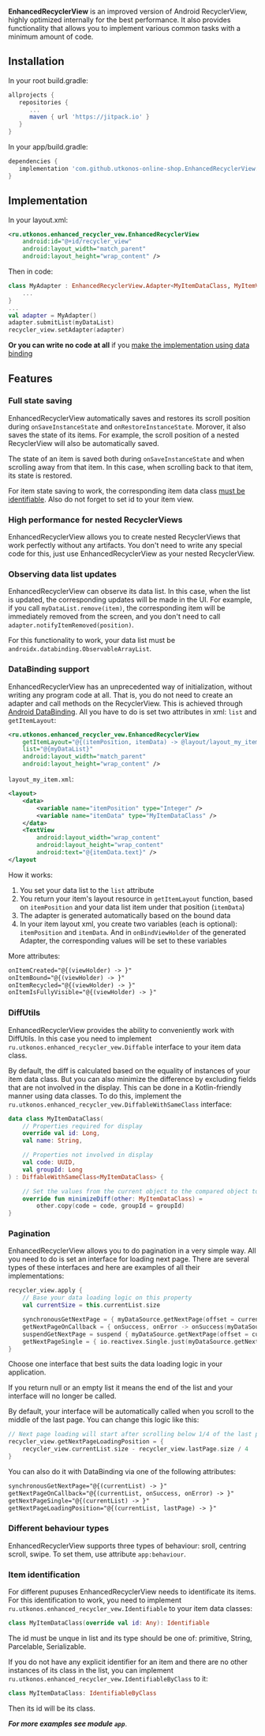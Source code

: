 **EnhancedRecyclerView** is an improved version of Android RecyclerView, highly optimized internally for the best performance.
It also provides functionality that allows you to implement various common tasks with a minimum amount of code.

## Installation

In your root build.gradle:
```gradle
allprojects {
   repositories {
      ...
      maven { url 'https://jitpack.io' }
   }
}
```
In your app/build.gradle:
```gradle
dependencies {
   implementation 'com.github.utkonos-online-shop.EnhancedRecyclerView:1.0.0'
}
```

## Implementation

In your layout.xml:
```xml
<ru.utkonos.enhanced_recycler_vew.EnhancedRecyclerView
    android:id="@+id/recycler_view"
    android:layout_width="match_parent"
    android:layout_height="wrap_content" />
```

Then in code:
```kotlin
class MyAdapter : EnhancedRecyclerView.Adapter<MyItemDataClass, MyItemViewHolder>() {
    ...
}
...
val adapter = MyAdapter()
adapter.submitList(myDataList)
recycler_view.setAdapter(adapter)
```

**Or you can write no code at all** if you [make the implementation using data binding](#databinding-support)

## Features

### Full state saving
EnhancedRecyclerView automatically saves and restores its scroll position during `onSaveInstanceState` and `onRestoreInstanceState`. Morover, it also saves the state of its items. For example, the scroll position of a nested RecyclerView will also be automatically saved.

The state of an item is saved both during `onSaveInstanceState` and when scrolling away from that item. In this case, when scrolling back to that item, its state is restored.

For item state saving to work, the corresponding item data class [must be identifiable](#item-identification). Also do not forget to set id to your item view.

### High performance for nested RecyclerViews
EnhancedRecyclerView allows you to create nested RecyclerViews that work perfectly without any artifacts. You don't need to write any special code for this, just use EnhancedRecyclerView as your nested RecyclerView.

### Observing data list updates
EnhancedRecyclerView can observe its data list. In this case, when the list is updated, the corresponding updates will be made in the UI. For example, if you call `myDataList.remove(item)`, the corresponding item will be immediately removed from the screen, and you don't need to call `adapter.notifyItemRemoved(position)`.

For this functionality to work, your data list must be `androidx.databinding.ObservableArrayList`.

### DataBinding support
EnhancedRecyclerView has an unprecedented way of initialization, without writing any program code at all. That is, you do not need to create an adapter and call methods on the RecyclerView. This is achieved through [Android DataBinding](https://developer.android.com/topic/libraries/data-binding). All you have to do is set two attributes in xml: `list` and `getItemLayout`:
```xml
<ru.utkonos.enhanced_recycler_vew.EnhancedRecyclerView
    getItemLayout="@{(itemPosition, itemData) -> @layout/layout_my_item}"
    list="@{myDataList}"
    android:layout_width="match_parent"
    android:layout_height="wrap_content" />
```
`layout_my_item.xml`:
```xml
<layout>
    <data>
        <variable name="itemPosition" type="Integer" />
        <variable name="itemData" type="MyItemDataClass" />
    </data>
    <TextView
        android:layout_width="wrap_content"
        android:layout_height="wrap_content"
        android:text="@{itemData.text}" />
</layout
```
How it works:
1. You set your data list to the `list` attribute
1. You return your item's layout resource in `getItemLayout` function, based on `itemPosition` and your data list item under that position (`itemData`)
2. The adapter is generated automatically based on the bound data
3. In your item layout xml, you create two variables (each is optional): `itemPosition` and `itemData`. And in `onBindViewHolder` of the generated Adapter, the corresponding values will be set to these variables

More attributes:
```xml
onItemCreated="@{(viewHolder) -> }"
onItemBound="@{(viewHolder) -> }"
onItemRecycled="@{(viewHolder) -> }"
onItemIsFullyVisible="@{(viewHolder) -> }"
```

###  DiffUtils
EnhancedRecyclerView provides the ability to conveniently work with DiffUtils. In this case you need to implement `ru.utkonos.enhanced_recycler_vew.Diffable` interface to your item data class.

By default, the diff is calculated based on the equality of instances of your item data class. But you can also minimize the difference by excluding fields that are not involved in the display. This can be done in a Kotlin-friendly manner using data classes. To do this, implement the `ru.utkonos.enhanced_recycler_vew.DiffableWithSameClass` interface:
```kotlin
data class MyItemDataClass(
    // Properties required for display
    override val id: Long,
    val name: String,

    // Properties not involved in display
    val code: UUID,
    val groupId: Long
) : DiffableWithSameClass<MyItemDataClass> {

    // Set the values from the current object to the compared object to exclude them from diff
    override fun minimizeDiff(other: MyItemDataClass) =
        other.copy(code = code, groupId = groupId)
}
```

### Pagination
EnhancedRecyclerView allows you to do pagination in a very simple way. All you need to do is set an interface for loading next page. There are several types of these interfaces and here are examples of all their implementations:
```kotlin
recycler_view.apply {
    // Base your data loading logic on this property
    val currentSize = this.currentList.size

    synchronousGetNextPage = { myDataSource.getNextPage(offset = currentSize) }
    getNextPageOnCallback = { onSuccess, onError -> onSuccess(myDataSource.getNextPage(offset = currentSize)) }
    suspendGetNextPage = suspend { myDataSource.getNextPage(offset = currentSize) }
    getNextPageSingle = { io.reactivex.Single.just(myDataSource.getNextPage(offset = currentSize)) }
}
```
Choose one interface that best suits the data loading logic in your application.

If you return null or an empty list it means the end of the list and your interface will no longer be called.

By default, your interface will be automatically called when you scroll to the middle of the last page. You can change this logic like this:
```kotlin
// Next page loading will start after scrolling below 1/4 of the last page
recycler_view.getNextPageLoadingPosition = {
    recycler_view.currentList.size - recycler_view.lastPage.size / 4
}
```

You can also do it with DataBinding via one of the following attributes:
```xml
synchronousGetNextPage="@{(currentList) -> }"
getNextPageOnCallback="@{(currentList, onSuccess, onError) -> }"
getNextPageSingle="@{(currentList) -> }"
getNextPageLoadingPosition="@{(currentList, lastPage) -> }"
```

### Different behaviour types
EnhancedRecyclerView supports three types of behaviour: sroll, centring scroll, swipe. To set them, use attribute `app:behaviour`.

### Item identification
For different pupuses EnhancedRecyclerView needs to identificate its items. For this identification to work, you need to implement `ru.utkonos.enhanced_recycler_vew.Identifiable` to your item data classes:
```kotlin
class MyItemDataClass(override val id: Any): Identifiable
```
The id must be unque in list and its type should be one of: primitive, String, Parcelable, Serializable.

If you do not have any explicit identifier for an item and there are no other instances of its class in the list, you can implement `ru.utkonos.enhanced_recycler_vew.IdentifiableByClass` to it:
```kotlin
class MyItemDataClass: IdentifiableByClass
```
Then its id will be its class.

***For more examples see module `app`***.